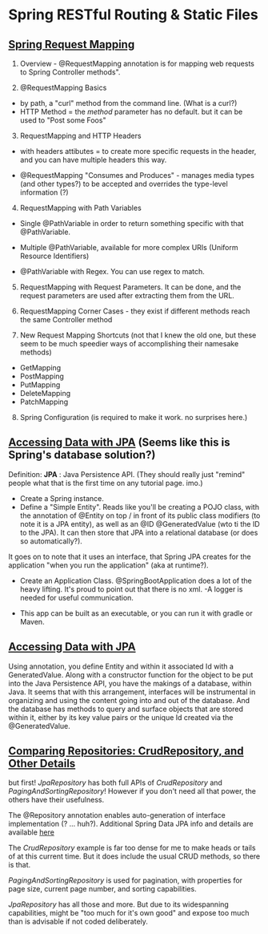# Spring RESTful Routing & Static Files

## [Spring Request Mapping](https://www.baeldung.com/spring-requestmapping)

1. Overview - @RequestMapping annotation is for mapping web requests to Spring Controller methods".

2. @RequestMapping Basics

- by path, a "curl" method from the command line. (What is a curl?)
- HTTP Method = the _method_ parameter has no default. but it can be used to "Post some Foos"

3. RequestMapping and HTTP Headers

- with headers attibutes = to create more specific requests in the header, and you can have multiple headers this way.

- @RequestMapping "Consumes and Produces" - manages media types (and other types?) to be accepted and overrides the type-level information (?)

4. RequestMapping with Path Variables

- Single @PathVariable in order to return something specific with that @PathVariable.

- Multiple @PathVariable, available for more complex URIs (Uniform Resource Identifiers)

- @PathVariable with Regex. You can use regex to match.

5. RequestMapping with Request Parameters. It can be done, and the request parameters are used after extracting them from the URL.

6. RequestMapping Corner Cases - they exist if different methods reach the same Controller method

7. New Request Mapping Shortcuts (not that I knew the old one, but these seem to be much speedier ways of accomplishing their namesake methods)

- GetMapping
- PostMapping
- PutMapping
- DeleteMapping
- PatchMapping

8. Spring Configuration (is required to make it work. no surprises here.)

## [Accessing Data with JPA](https://spring.io/guides/gs/accessing-data-jpa) (Seems like this is Spring's database solution?)

Definition: __JPA__ : Java Persistence API. (They should really just "remind" people what that is the first time on any tutorial page. imo.)

- Create a Spring instance.
- Define a "Simple Entity". Reads like you'll be creating a POJO class, with the annotation of @Entity on top / in front of its public class modifiers (to note it is a JPA entity), as well as an @ID @GeneratedValue (wto ti the ID to the JPA). It can then store that JPA into a relational database (or does so automatically?).

It goes on to note that it uses an interface, that Spring JPA creates for the application "when you run the application" (aka at runtime?).

- Create an Application Class. @SpringBootApplication does a lot of the heavy lifting. It's proud to point out that there is no xml.
-A logger is needed for useful communication.

- This app can be built as an executable, or you can run it with gradle or Maven.

## [Accessing Data with JPA](https://spring.io/guides/gs/accessing-data-jpa)

Using annotation, you define Entity and within it associated Id with a GeneratedValue. Along with a constructor function for the object to be put into the Java Persistence API, you have the makings of a database, within Java. It seems that with this arrangement, interfaces will be instrumental in organizing and using the content going into and out of the database. And the database has methods to query and surface objects that are stored within it, either by its key value pairs or the unique Id created via the @GeneratedValue.


## [Comparing Repositories: CrudRepository, and Other Details](https://www.baeldung.com/spring-data-repositories)

but first! _JpaRepository_ has both full APIs of _CrudRepository_ and _PagingAndSortingRepository_! However if you don't need all that power, the others have their usefulness.

The @Repository annotation enables auto-generation of interface implementation (? ... huh?). Additional Spring Data JPA info and details are available [here](https://www.baeldung.com/the-persistence-layer-with-spring-data-jpa)

The _CrudRepository_ example is far too dense for me to make heads or tails of at this current time. But it does include the usual CRUD methods, so there is that.

_PagingAndSortingRepository_ is used for pagination, with properties for page size, current page number, and sorting capabilities.

_JpaRepository_ has all those and more. But due to its widespanning capabilities, might be "too much for it's own good" and expose too much than is advisable if not coded deliberately.
